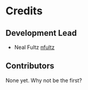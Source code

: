 # Credits

## Development Lead

- Neal Fultz [nfultz](https://github.com/nfultz)

## Contributors

None yet. Why not be the first?